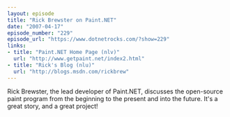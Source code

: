 ```yaml
---
layout: episode
title: "Rick Brewster on Paint.NET"
date: "2007-04-17"
episode_number: "229"
episode_url: "https://www.dotnetrocks.com/?show=229"
links:
- title: "Paint.NET Home Page (nlv)"
  url: "http://www.getpaint.net/index2.html"
- title: "Rick's Blog (nlu)"
  url: "http://blogs.msdn.com/rickbrew"
---
```


Rick Brewster, the lead developer of Paint.NET, discusses the open-source paint program from the beginning to the present and into the future. It's a great story, and a great project!
